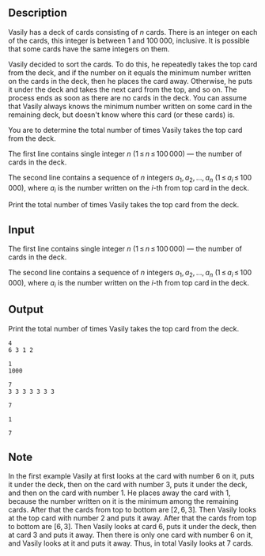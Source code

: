 ## Description

<div><p>Vasily has a deck of cards consisting of <span class="tex-span"><i>n</i></span> cards. There is an integer on each of the cards, this integer is between <span class="tex-span">1</span> and <span class="tex-span">100 000</span>, inclusive. It is possible that some cards have the same integers on them.</p><p>Vasily decided to sort the cards. To do this, he repeatedly takes the top card from the deck, and if the number on it equals the minimum number written on the cards in the deck, then he places the card away. Otherwise, he puts it under the deck and takes the next card from the top, and so on. The process ends as soon as there are no cards in the deck. You can assume that Vasily always knows the minimum number written on some card in the remaining deck, but doesn't know where this card (or these cards) is.</p><p>You are to determine the total number of times Vasily takes the top card from the deck.</p></div><div class="input-specification"><p>The first line contains single integer <span class="tex-span"><i>n</i></span> (<span class="tex-span">1 ≤ <i>n</i> ≤ 100 000</span>) — the number of cards in the deck.</p><p>The second line contains a sequence of <span class="tex-span"><i>n</i></span> integers <span class="tex-span"><i>a</i><sub class="lower-index">1</sub>, <i>a</i><sub class="lower-index">2</sub>, ..., <i>a</i><sub class="lower-index"><i>n</i></sub></span> (<span class="tex-span">1 ≤ <i>a</i><sub class="lower-index"><i>i</i></sub> ≤ 100 000</span>), where <span class="tex-span"><i>a</i><sub class="lower-index"><i>i</i></sub></span> is the number written on the <span class="tex-span"><i>i</i></span>-th from top card in the deck.</p></div><div class="output-specification"><p>Print the total number of times Vasily takes the top card from the deck.</p></div>

## Input

<p>The first line contains single integer <span class="tex-span"><i>n</i></span> (<span class="tex-span">1 ≤ <i>n</i> ≤ 100 000</span>) — the number of cards in the deck.</p><p>The second line contains a sequence of <span class="tex-span"><i>n</i></span> integers <span class="tex-span"><i>a</i><sub class="lower-index">1</sub>, <i>a</i><sub class="lower-index">2</sub>, ..., <i>a</i><sub class="lower-index"><i>n</i></sub></span> (<span class="tex-span">1 ≤ <i>a</i><sub class="lower-index"><i>i</i></sub> ≤ 100 000</span>), where <span class="tex-span"><i>a</i><sub class="lower-index"><i>i</i></sub></span> is the number written on the <span class="tex-span"><i>i</i></span>-th from top card in the deck.</p>

## Output

<p>Print the total number of times Vasily takes the top card from the deck.</p>





```input1
4
6 3 1 2

```




```input2
1
1000

```




```input3
7
3 3 3 3 3 3 3

```




```output1
7

```




```output2
1

```




```output3
7

```



## Note

<p>In the first example Vasily at first looks at the card with number <span class="tex-span">6</span> on it, puts it under the deck, then on the card with number <span class="tex-span">3</span>, puts it under the deck, and then on the card with number <span class="tex-span">1</span>. He places away the card with <span class="tex-span">1</span>, because the number written on it is the minimum among the remaining cards. After that the cards from top to bottom are <span class="tex-span">[2, 6, 3]</span>. Then Vasily looks at the top card with number <span class="tex-span">2</span> and puts it away. After that the cards from top to bottom are <span class="tex-span">[6, 3]</span>. Then Vasily looks at card <span class="tex-span">6</span>, puts it under the deck, then at card <span class="tex-span">3</span> and puts it away. Then there is only one card with number <span class="tex-span">6</span> on it, and Vasily looks at it and puts it away. Thus, in total Vasily looks at <span class="tex-span">7</span> cards.</p>
